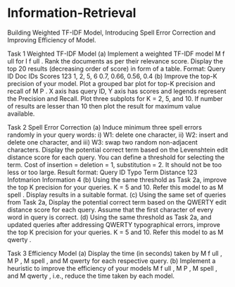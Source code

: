 # Information-Retrieval

Building Weighted TF-IDF Model, Introducing Spell Error Correction and Improving Efficiency of Model.

Task 1 Weighted TF-IDF Model
(a) Implement a weighted TF-IDF model M f ull for I f ull . Rank the documents as per their relevance score. Display the top 20 results (decreasing order of score) in form of a table. Format:
Query ID  Doc IDs       Scores
123       1, 2, 5, 6    0.7, 0.66, 0.56, 0.4
(b) Improve the top-K precision of your model. Plot a grouped bar plot for top-K precision and recall of M P . X axis has query ID, Y axis has scores and legends represent the Precision and Recall. Plot three subplots for K = 2, 5, and 10. If number of results are lesser than 10 then plot the result for maximum value
available.

Task 2 Spell Error Correction
(a) Induce minimum three spell errors randomly in your query words: i) W1: delete one character, ii) W2: insert and delete one character, and iii) W3: swap two random non-adjacent characters. Display the potential correct term based on the Levenshtein edit distance score for each query. You can define a threshold
for selecting the term. Cost of insertion = deletion = 1, substitution = 2. It should not be too less or too large. Result format:
Query ID  Typo                      Term Distance
123       Infotmarion Information   4
(b) Using the same threshold as Task 2a, improve the top K precision for your queries. K = 5 and 10. Refer this model to as M spell . Display results in a suitable format.
(c) Using the same set of queries from Task 2a, Display the potential correct term based on the QWERTY edit distance score for each query. Assume that the first character of every word in query is correct.
(d) Using the same threshold as Task 2a, and updated queries after addressing QWERTY typographical errors, improve the top K precision for your queries. K = 5 and 10. Refer this model to as M qwerty .

Task 3 Efficiency Model
(a) Display the time (in seconds) taken by M f ull , M P , M spell , and M qwerty for each respective query.
(b) Implement a heuristic to improve the efficiency of your models M f ull , M P , M spell , and M qwerty , i.e., reduce the time taken by each model. 
